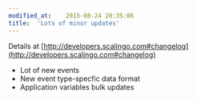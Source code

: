 ```yaml
---
modified_at:	2015-08-24 20:35:06
title:	'Lots of minor updates'
---
```


Details at [http://developers.scalingo.com#changelog](http://developers.scalingo.com#changelog)

* Lot of new events
* New event type-specfic data format
* Application variables bulk updates
